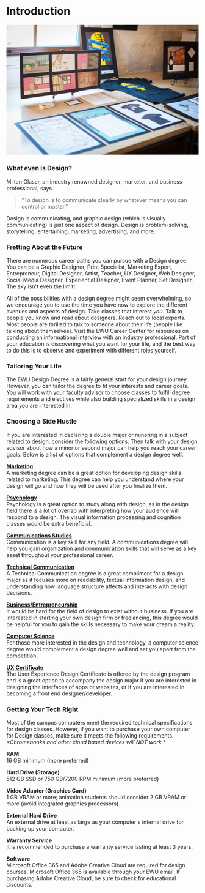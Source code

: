 # Introduction



![](../images/tshirts.jpg)

### **What even is Design?**

Milton Glaser, an industry renowned designer, marketer, and business professional, says 

> "To design is to communicate clearly by whatever means you can control or master."

 Design is communicating, and graphic design \(which is visually communicating\) is just one aspect of design. Design is problem-solving, storytelling, entertaining, marketing, advertising, and more.

### Fretting About the Future

There are numerous career paths you can pursue with a Design degree. You can be a Graphic Designer, Print Specialist, Marketing Expert, Entrepreneur, Digital Designer, Artist, Teacher, UX Designer, Web Designer, Social Media Designer, Experiential Designer, Event Planner, Set Designer. The sky isn't even the limit!

All of the possibilities with a design degree might seem overwhelming, so we encourage you to use the time you have now to explore the different avenues and aspects of design. Take classes that interest _you_. Talk to people you know and read about designers. Reach out to local experts. Most people are thrilled to talk to someone about their life \(people like talking about themselves\). Visit the EWU Career Center for resources on conducting an informational interview with an industry professional. Part of your education is discovering what you want for your life, and the best way to do this is to observe and experiment with different roles yourself.

### Tailoring Your Life

The EWU Design Degree is a fairly general start for your design journey. However, you can tailor the degree to fit your interests and career goals. You will work with your faculty advisor to choose classes to fulfill degree requirements and electives while also building specialized skills in a design area _you_ are interested in.

### Choosing a Side Hustle

If you are interested in declaring a double major or minoring in a subject related to design, consider the following options. Then talk with your design advisor about how a minor or second major can help you reach your career goals. Below is a list of options that complement a design degree well.

[**Marketing**  
](https://www.ewu.edu/cob/finance-marketing/)A marketing degree can be a great option for developing design skills related to marketing. This degree can help you understand where your design will go and how they will be used after you finalize them.

[**Psychology**  
](https://www.ewu.edu/css/psychology/)Psychology is a great option to study along with design, as in the design field there is a lot of overlap with interpreting how your audience will respond to a design. The visual information processing and cognition classes would be extra beneficial.

[**Communications Studies**  
](https://www.ewu.edu/css/communication-studies/)Communication is a key skill for any field. A communications degree will help you gain organization and communication skills that will serve as a key asset throughout your professional career.

[**Technical Communication**  
](https://www.ewu.edu/cale/english/technical-communication/)A Technical Communication degree is a great compliment for a design major as it focuses more on readability, textual information design, and understanding how language structure affects and interacts with design decisions.

[**Business/Entrepreneurship**  
](https://www.ewu.edu/cob/management/entrepreneurship/)It would be hard for the field of design to exist without business. If you are interested in starting your own design firm or freelancing, this degree would be helpful for you to gain the skills necessary to make your dream a reality.

[**Computer Science**  
](https://www.ewu.edu/cstem/computer-science/)For those more interested in the design and technology, a computer science degree would complement a design degree well and set you apart from the competition.

[**UX Certificate**  
](https://www.ewu.edu/cstem/design/ux-certificate/)The User Experience Design Certificate is offered by the design program and is a great option to accompany the design major if you are interested in designing the interfaces of apps or websites, or if you are interested in becoming a front end designer/developer.

### Getting Your Tech Right

Most of the campus computers meet the required technical specifications for design classes. However, if you want to purchase your own computer for Design classes, make sure it meets the following requirements. _\*Chromebooks and other cloud based devices will NOT work.\*_

**RAM**   
16 GB minimum \(more preferred\)

**Hard Drive \(Storage\)**   
512 GB SSD or 750 GB/7200 RPM minimum \(more preferred\)

**Video Adapter \(Graphics Card\)**   
1 GB VRAM or more; animation students should consider 2 GB VRAM or more \(avoid integrated graphics processors\)

**External Hard Drive**   
An external drive at least as large as your computer's internal drive for backing up your computer.

**Warranty Service**   
It is recommended to purchase a warranty service lasting at least 3 years.

**Software**   
Microsoft Office 365 and Adobe Creative Cloud are required for design courses. Microsoft Office 365 is available through your EWU email. If purchasing Adobe Creative Cloud, be sure to check for educational discounts.

